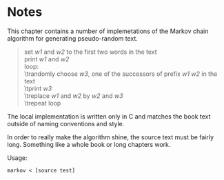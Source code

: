 # Notes

This chapter contains a number of implemetations of the Markov chain algorithm
for generating pseudo-random text.

> set _w1_ and _w2_ to the first two words in the text  
> print _w1_ and _w2_  
> loop:  
> \trandomly choose _w3_, one of the successors of prefix _w1_ _w2_ in the text  
> \tprint _w3_  
> \treplace _w1_ and _w2_ by _w2_ and _w3_  
> \trepeat loop

The local implementation is written only in C and matches the book text outside
of naming conventions and style.

In order to really make the algorithm shine, the source text must be fairly
long. Something like a whole book or long chapters work.

Usage:
```
markov < [source test]
```
